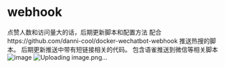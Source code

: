 # webhook
点赞人数和访问量大的话，后期更新脚本和配置方法
配合https://github.com/danni-cool/docker-wechatbot-webhook
推送热搜的脚本。
后期更新推送中带有短链接相关的代码。
包含语雀推送到微信等相关脚本
![image](https://github.com/jiyuhei/webhook/assets/143597936/88268c7c-8d93-4d58-be63-40e521c98b32)
![Uploading image.png…]()
